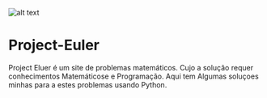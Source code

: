 ![alt text](https://github.com/NathanMuniz/Project-Euler/img/mat.png)


# Project-Euler
 Project Eluer é um site de problemas matemáticos. Cujo a solução requer conhecimentos Matemáticose e Programação. Aqui tem Algumas soluçoes minhas para a estes problemas usando Python.
